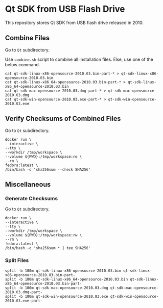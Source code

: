 # Qt SDK from USB Flash Drive

This repository stores Qt SDK from USB flash drive released in 2010.

## Combine Files

Go to `Qt` subdirectory.

Use `combine.sh` script to combine all installation files. Else, use one of the below command.

```
cat qt-sdk-linux-x86-opensource-2010.03.bin-part-* > qt-sdk-linux-x86-opensource-2010.03.bin
cat qt-sdk-linux-x86_64-opensource-2010.03.bin-part-* > qt-sdk-linux-x86_64-opensource-2010.03.bin
cat qt-sdk-mac-opensource-2010.03.dmg-part-* > qt-sdk-mac-opensource-2010.03.dmg
cat qt-sdk-win-opensource-2010.03.exe-part-* > qt-sdk-win-opensource-2010.03.exe
```

## Verify Checksums of Combined Files

Go to `Qt` subdirectory.

```
docker run \
--interactive \
--tty \
--workdir /tmp/workspace \
--volume ${PWD}:/tmp/workspace:ro \
--rm \
fedora:latest \
/bin/bash -c 'sha256sum --check SHA256'
```

## Miscellaneous

### Generate Checksums

Go to `Qt` subdirectory.

```
docker run \
--interactive \
--tty \
--workdir /tmp/workspace \
--volume ${PWD}:/tmp/workspace:rw \
--rm \
fedora:latest \
/bin/bash -c 'sha256sum * | tee SHA256'
```

### Split Files

```
split -b 100m qt-sdk-linux-x86-opensource-2010.03.bin qt-sdk-linux-x86-opensource-2010.03.bin-part-
split -b 100m qt-sdk-linux-x86_64-opensource-2010.03.bin qt-sdk-linux-x86_64-opensource-2010.03.bin-part-
split -b 100m qt-sdk-mac-opensource-2010.03.dmg qt-sdk-mac-opensource-2010.03.dmg-part-
split -b 100m qt-sdk-win-opensource-2010.03.exe qt-sdk-win-opensource-2010.03.exe-part-
```
